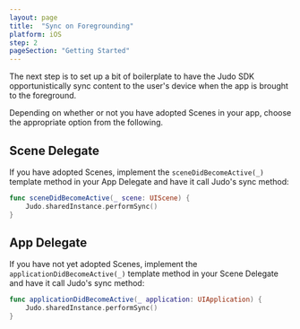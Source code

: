 ```yaml
---
layout: page
title:  "Sync on Foregrounding"
platform: iOS
step: 2
pageSection: "Getting Started"
---
```

The next step is to set up a bit of boilerplate to have the Judo SDK opportunistically sync content to the user's device when the app is brought to the foreground.

Depending on whether or not you have adopted Scenes in your app, choose the appropriate option from the following.

## Scene Delegate

If you have adopted Scenes, implement the `sceneDidBecomeActive(_)` template method in your App Delegate and have it call Judo's sync method:

```swift
func sceneDidBecomeActive(_ scene: UIScene) {
    Judo.sharedInstance.performSync()
}
```

## App Delegate

If you have not yet adopted Scenes, implement the `applicationDidBecomeActive(_)` template method in your Scene Delegate and have it call Judo's sync method:

```swift
func applicationDidBecomeActive(_ application: UIApplication) {
    Judo.sharedInstance.performSync()
}
```